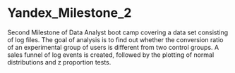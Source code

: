 # Yandex_Milestone_2
Second Milestone of Data Analyst boot camp covering a data set consisting of log files. The goal of analysis is to find out whether the conversion ratio of an experimental group of users is different from two control groups. A sales funnel of log events is created, followed by the plotting of normal distributions and z proportion tests.
